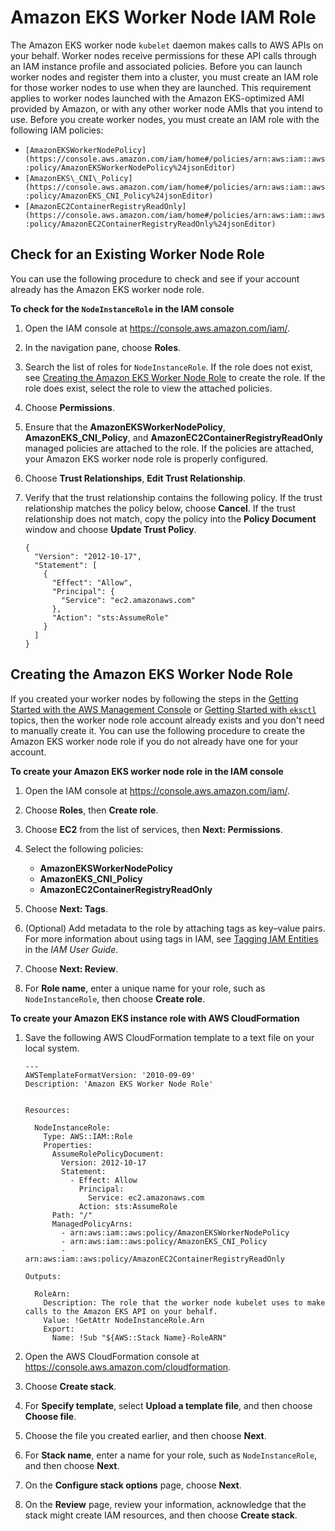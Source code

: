 # Amazon EKS Worker Node IAM Role<a name="worker_node_IAM_role"></a>

The Amazon EKS worker node `kubelet` daemon makes calls to AWS APIs on your behalf\. Worker nodes receive permissions for these API calls through an IAM instance profile and associated policies\. Before you can launch worker nodes and register them into a cluster, you must create an IAM role for those worker nodes to use when they are launched\. This requirement applies to worker nodes launched with the Amazon EKS\-optimized AMI provided by Amazon, or with any other worker node AMIs that you intend to use\. Before you create worker nodes, you must create an IAM role with the following IAM policies:
+ `[AmazonEKSWorkerNodePolicy](https://console.aws.amazon.com/iam/home#/policies/arn:aws:iam::aws:policy/AmazonEKSWorkerNodePolicy%24jsonEditor)`
+ `[AmazonEKS\_CNI\_Policy](https://console.aws.amazon.com/iam/home#/policies/arn:aws:iam::aws:policy/AmazonEKS_CNI_Policy%24jsonEditor)`
+ `[AmazonEC2ContainerRegistryReadOnly](https://console.aws.amazon.com/iam/home#/policies/arn:aws:iam::aws:policy/AmazonEC2ContainerRegistryReadOnly%24jsonEditor)`

## Check for an Existing Worker Node Role<a name="check-worker-node-role"></a>

You can use the following procedure to check and see if your account already has the Amazon EKS worker node role\.<a name="procedure_check_worker_node_role"></a>

**To check for the `NodeInstanceRole` in the IAM console**

1. Open the IAM console at [https://console\.aws\.amazon\.com/iam/](https://console.aws.amazon.com/iam/)\.

1. In the navigation pane, choose **Roles**\. 

1. Search the list of roles for `NodeInstanceRole`\. If the role does not exist, see [Creating the Amazon EKS Worker Node Role](#create-worker-node-role) to create the role\. If the role does exist, select the role to view the attached policies\.

1. Choose **Permissions**\.

1. Ensure that the **AmazonEKSWorkerNodePolicy**, **AmazonEKS\_CNI\_Policy**, and **AmazonEC2ContainerRegistryReadOnly** managed policies are attached to the role\. If the policies are attached, your Amazon EKS worker node role is properly configured\.

1. Choose **Trust Relationships**, **Edit Trust Relationship**\.

1. Verify that the trust relationship contains the following policy\. If the trust relationship matches the policy below, choose **Cancel**\. If the trust relationship does not match, copy the policy into the **Policy Document** window and choose **Update Trust Policy**\.

   ```
   {
     "Version": "2012-10-17",
     "Statement": [
       {
         "Effect": "Allow",
         "Principal": {
           "Service": "ec2.amazonaws.com"
         },
         "Action": "sts:AssumeRole"
       }
     ]
   }
   ```

## Creating the Amazon EKS Worker Node Role<a name="create-worker-node-role"></a>

If you created your worker nodes by following the steps in the [Getting Started with the AWS Management Console](getting-started-console.md) or [Getting Started with `eksctl`](getting-started-eksctl.md) topics, then the worker node role account already exists and you don't need to manually create it\. You can use the following procedure to create the Amazon EKS worker node role if you do not already have one for your account\.

**To create your Amazon EKS worker node role in the IAM console**

1. Open the IAM console at [https://console\.aws\.amazon\.com/iam/](https://console.aws.amazon.com/iam/)\.

1. Choose **Roles**, then **Create role**\.

1. Choose **EC2** from the list of services, then **Next: Permissions**\.

1. Select the following policies:
   + **AmazonEKSWorkerNodePolicy**
   + **AmazonEKS\_CNI\_Policy**
   + **AmazonEC2ContainerRegistryReadOnly**

1. Choose **Next: Tags**\.

1. \(Optional\) Add metadata to the role by attaching tags as key–value pairs\. For more information about using tags in IAM, see [Tagging IAM Entities](https://docs.aws.amazon.com/IAM/latest/UserGuide/id_tags.html) in the *IAM User Guide*\. 

1. Choose **Next: Review**\.

1. For **Role name**, enter a unique name for your role, such as `NodeInstanceRole`, then choose **Create role**\.

**To create your Amazon EKS instance role with AWS CloudFormation**

1. Save the following AWS CloudFormation template to a text file on your local system\.

   ```
   ---
   AWSTemplateFormatVersion: '2010-09-09'
   Description: 'Amazon EKS Worker Node Role'
   
   
   Resources:
   
     NodeInstanceRole:
       Type: AWS::IAM::Role
       Properties:
         AssumeRolePolicyDocument:
           Version: 2012-10-17
           Statement:
             - Effect: Allow
               Principal:
                 Service: ec2.amazonaws.com
               Action: sts:AssumeRole
         Path: "/"
         ManagedPolicyArns:
           - arn:aws:iam::aws:policy/AmazonEKSWorkerNodePolicy
           - arn:aws:iam::aws:policy/AmazonEKS_CNI_Policy
           - arn:aws:iam::aws:policy/AmazonEC2ContainerRegistryReadOnly
   
   Outputs:
   
     RoleArn:
       Description: The role that the worker node kubelet uses to make calls to the Amazon EKS API on your behalf.
       Value: !GetAttr NodeInstanceRole.Arn
       Export:
         Name: !Sub "${AWS::Stack Name}-RoleARN"
   ```

1. Open the AWS CloudFormation console at [https://console\.aws\.amazon\.com/cloudformation](https://console.aws.amazon.com/cloudformation/)\.

1. Choose **Create stack**\.

1. For **Specify template**, select **Upload a template file**, and then choose **Choose file**\.

1. Choose the file you created earlier, and then choose **Next**\.

1. For **Stack name**, enter a name for your role, such as `NodeInstanceRole`, and then choose **Next**\.

1. On the **Configure stack options** page, choose **Next**\.

1. On the **Review** page, review your information, acknowledge that the stack might create IAM resources, and then choose **Create stack**\.
